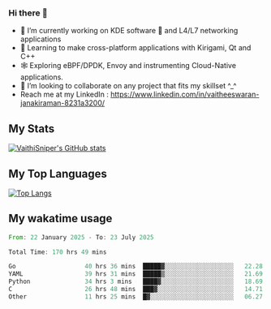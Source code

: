 ### Hi there 👋

- 🔭 I’m currently working on KDE software 💓 and L4/L7 networking applications 
- 📖 Learning to make cross-platform applications with Kirigami, Qt and C++
- 🕸️ Exploring eBPF/DPDK, Envoy and instrumenting Cloud-Native applications. 
- 👯 I’m looking to collaborate on any project that fits my skillset ^_^
- Reach me at my LinkedIn : https://www.linkedin.com/in/vaitheeswaran-janakiraman-8231a3200/

## My Stats
[![VaithiSniper's GitHub stats](https://github-readme-stats.vercel.app/api?username=VaithiSniper&hide=stars&theme=radical)](https://github.com/anuraghazra/github-readme-stats)

## My Top Languages

[![Top Langs](https://github-readme-stats.vercel.app/api/top-langs/?username=VaithiSniper&layout=compact)](https://github.com/anuraghazra/github-readme-stats)

## My wakatime usage

<!--START_SECTION:waka-->

```rust
From: 22 January 2025 - To: 23 July 2025

Total Time: 170 hrs 49 mins

Go                   40 hrs 36 mins  █████▓░░░░░░░░░░░░░░░░░░░   22.28 %
YAML                 39 hrs 31 mins  █████▒░░░░░░░░░░░░░░░░░░░   21.69 %
Python               34 hrs 3 mins   ████▓░░░░░░░░░░░░░░░░░░░░   18.69 %
C                    26 hrs 48 mins  ███▓░░░░░░░░░░░░░░░░░░░░░   14.71 %
Other                11 hrs 25 mins  █▓░░░░░░░░░░░░░░░░░░░░░░░   06.27 %
```

<!--END_SECTION:waka-->
